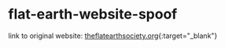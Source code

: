 # flat-earth-website-spoof

link to original website: [theflatearthsociety.org](https://theflatearthsociety.org/home/){:target="\_blank"}
